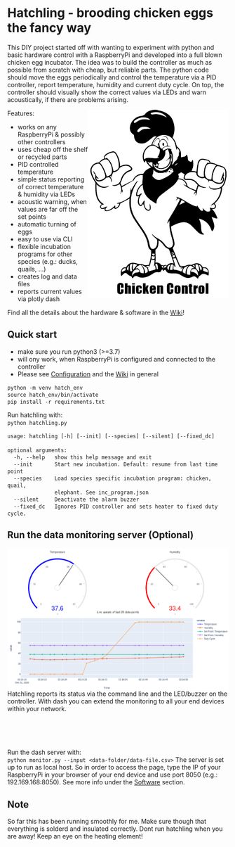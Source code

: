 # Hatchling - brooding chicken eggs the fancy way

This DIY project started off with wanting to experiment with python and basic hardware control with a RaspberryPi and developed into a full blown chicken egg incubator. The idea was to build the controller as much as possible from scratch with cheap, but reliable parts. The python code should move the eggs periodically and control the temperature via a PID controller, report temperature, humidity and current duty cycle. On top, the controller should visually show the correct values via LEDs and warn acoustically, if there are problems arising. 

<img align="right" src="https://github.com/mstemmer/hatchling/blob/main/docs/chicken_control.png" width = 320 hight = 240>

Features:
* works on any RaspberryPi & possibly other controllers
* uses cheap off the shelf or recycled parts
* PID controlled temperature
* simple status reporting of correct temperature & humidity via LEDs
* acoustic warning, when values are far off the set points
* automatic turning of eggs
* easy to use via CLI
* flexible incubation programs for other species (e.g.: ducks, quails, ...)
* creates log and data files
* reports current values via plotly dash

Find all the details about the hardware & software in the [Wiki](https://github.com/mstemmer/hatchling/wiki)!

## Quick start
- make sure you run python3 (>=3.7)
- will ony work, when RaspberryPi is configured and connected to the controller
- Please see [Configuration](https://github.com/mstemmer/hatchling/wiki/Configuration) and the [Wiki](https://github.com/mstemmer/hatchling/wiki) in general

```
python -m venv hatch_env
source hatch_env/bin/activate
pip install -r requirements.txt
```

Run hatchling with:  
`python hatchling.py`
```
usage: hatchling [-h] [--init] [--species] [--silent] [--fixed_dc]

optional arguments:
  -h, --help   show this help message and exit
  --init       Start new incubation. Default: resume from last time point
  --species    Load species specific incubation program: chicken, quail,
               elephant. See inc_program.json
  --silent     Deactivate the alarm buzzer
  --fixed_dc   Ignores PID controller and sets heater to fixed duty cycle.
```
## Run the data monitoring server (Optional)
<img align="right" src="https://github.com/mstemmer/hatchling/blob/main/docs/images/dash_4.png" width = 640 hight = 480>
Hatchling reports its status via the command line and the LED/buzzer on the controller. With dash you can extend the monitoring to all your end devices within your network.
 
<br/><br/><br/><br/>
Run the dash server with:  
`python monitor.py --input <data-folder/data-file.csv>`
The server is set up to run as local host. So in order to access the page, type the IP of your RaspberryPi in your browser of your end device and use port 8050 (e.g.: 192.169.168:8050). See more info under the [Software](./Software) section.

## Note 
So far this has been running smoothly for me. Make sure though that everything is solderd and insulated correctly. Dont run hatchling when you are away! Keep an eye on the heating element!
